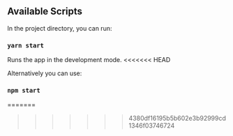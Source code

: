 ## Available Scripts

In the project directory, you can run:

### `yarn start`

Runs the app in the development mode.
<<<<<<< HEAD

Alternatively you can use:
### `npm start`
=======
>>>>>>> 4380df16195b5b602e3b92999cd1346f03746724
